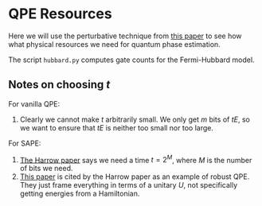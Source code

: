 # QPE Resources

Here we will use the perturbative technique from [this paper](https://arxiv.org/abs/2312.13282) to see how what physical resources we need for quantum phase estimation.

The script `hubbard.py` computes gate counts for the Fermi-Hubbard model.

## Notes on choosing $t$

For vanilla QPE:
1. Clearly we cannot make $t$ arbitrarily small. We only get $m$ bits of $tE$, so we want to ensure that $tE$ is neither too small nor too large.

For SAPE:
1. [The Harrow paper](https://arxiv.org/abs/2503.05647) says we need a time $t = 2^M$, where $M$ is the number of bits we need.
1. [This paper](https://quantum-journal.org/papers/q-2023-11-06-1165/) is cited by the Harrow paper as an example of robust QPE. They just frame everything in terms of a unitary $U$, not specifically getting energies from a Hamiltonian.